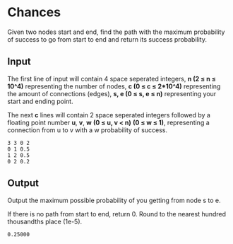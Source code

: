 # Chances

Given two nodes start and end, find the path with the maximum probability of success to go from start to end and return its success probability.

## Input

The first line of input will contain 4 space seperated integers, __n (2 ≤ n ≤ 10^4)__ representing the number of nodes, __c (0 ≤ c ≤ 2*10^4)__ representing the amount of connections (edges),
 __s, e (0 ≤ s, e ≤ n)__ representing your start and ending point.

The next __c__ lines will contain 2 space seperated integers followed by a floating point number __u__, __v__, __w__ __(0 ≤ u, v < n)__ __(0 ≤ w ≤ 1)__, representing a connection from u to v with a w probability of success.

```
3 3 0 2
0 1 0.5 
1 2 0.5
0 2 0.2
```

## Output

Output the maximum possible probability of you getting from node s to e.

If there is no path from start to end, return 0. Round to the nearest hundred thousandths place (1e-5).

```
0.25000
```

